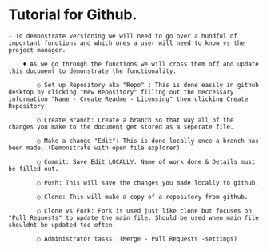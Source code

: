 # Tutorial for Github.

	- To demonstrate versioning we will need to go over a hundful of important functions and which ones a user will need to know vs the project manager.

		♦ As we go through the functions we will cross them off and update this document to demonstrate the functionality.

			○ Set up Repository aka "Repo" : This is done easily in github desktop by clicking "New Repository" filling out the neccessary information "Name - Create Readme - Licensing" then clicking Create Repository.

			○ Create Branch: Create a branch so that way all of the changes you make to the document get stored as a seperate file.

			○ Make a change "Edit": This is done locally once a branch has been made. (Demonstrate with open file explorer)

			○ Commit: Save Edit LOCALLY. Name of work done & Details must be filled out.

			○ Push: This will save the changes you made locally to github.

			○ Clone: This will make a copy of a repository from github.

			○ Clone vs Fork: Fork is used just like clone but focuses on "Pull Requests" to update the main file. Should be used when main file shouldnt be updated too often. 

			○ Administrator tasks: (Merge - Pull Requests -settings) 